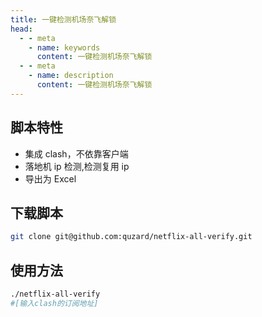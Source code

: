 ```yaml
---
title: 一键检测机场奈飞解锁
head:
  - - meta
    - name: keywords
      content: 一键检测机场奈飞解锁
  - - meta
    - name: description
      content: 一键检测机场奈飞解锁
---
```


## 脚本特性

- 集成 clash，不依靠客户端
- 落地机 ip 检测,检测复用 ip
- 导出为 Excel

## 下载脚本

```sh
git clone git@github.com:quzard/netflix-all-verify.git
```

## 使用方法

```sh
./netflix-all-verify
#[输入clash的订阅地址]
```
